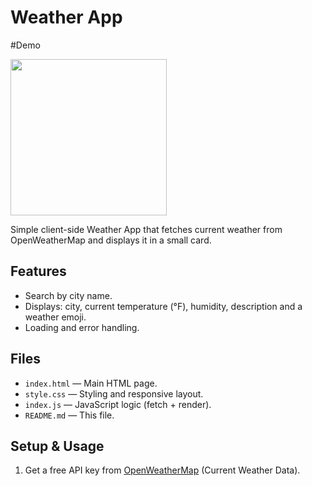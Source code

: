 # Weather App

#Demo

<img src="https://github.com/SoyCulichi/WeatherApp-Culichi/blob/main/Weatherapp.gif" width="250px">

Simple client-side Weather App that fetches current weather from OpenWeatherMap and displays it in a small card.

## Features
- Search by city name.
- Displays: city, current temperature (°F), humidity, description and a weather emoji.
- Loading and error handling.

## Files
- `index.html` — Main HTML page.
- `style.css` — Styling and responsive layout.
- `index.js` — JavaScript logic (fetch + render).
- `README.md` — This file.

## Setup & Usage
1. Get a free API key from [OpenWeatherMap](https://openweathermap.org/api) (Current Weather Data).
